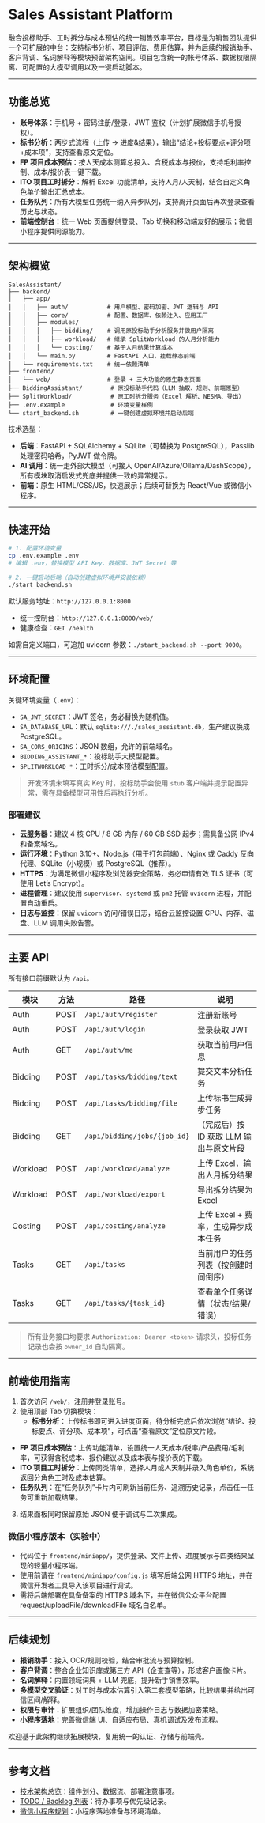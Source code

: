 # Sales Assistant Platform

融合投标助手、工时拆分与成本预估的统一销售效率平台，目标是为销售团队提供一个可扩展的中台：支持标书分析、项目评估、费用估算，并为后续的报销助手、客户背调、名词解释等模块预留架构空间。项目包含统一的帐号体系、数据权限隔离、可配置的大模型调用以及一键启动脚本。

---

## 功能总览
- **账号体系**：手机号 + 密码注册/登录，JWT 鉴权（计划扩展微信手机号授权）。
- **标书分析**：两步式流程（上传 → 进度&结果），输出“结论+投标要点+评分项+成本项”，支持查看原文定位。
- **FP 项目成本预估**：按人天成本测算总投入、含税成本与报价，支持毛利率控制、成本/报价表一键下载。
- **ITO 项目工时拆分**：解析 Excel 功能清单，支持人月/人天制，结合自定义角色单价输出汇总成本。
- **任务队列**：所有大模型任务统一纳入异步队列，支持离开页面后再次登录查看历史与状态。
- **前端控制台**：统一 Web 页面提供登录、Tab 切换和移动端友好的展示；微信小程序提供同源能力。

---

## 架构概览
```
SalesAssistant/
├── backend/
│   ├── app/
│   │   ├── auth/           # 用户模型、密码加密、JWT 逻辑与 API
│   │   ├── core/           # 配置、数据库、依赖注入、应用工厂
│   │   ├── modules/
│   │   │   ├── bidding/    # 调用原投标助手分析服务并做用户隔离
│   │   │   ├── workload/   # 继承 SplitWorkload 的人月分析能力
│   │   │   └── costing/    # 基于人月结果计算成本
│   │   └── main.py         # FastAPI 入口，挂载静态前端
│   └── requirements.txt    # 统一依赖清单
├── frontend/
│   └── web/                # 登录 + 三大功能的原生静态页面
├── BiddingAssistant/        # 原投标助手代码（LLM 抽取、规则、前端原型）
├── SplitWorkload/           # 原工时拆分服务（Excel 解析、NESMA、导出）
├── .env.example             # 环境变量样例
└── start_backend.sh         # 一键创建虚拟环境并启动后端
```

技术选型：
- **后端**：FastAPI + SQLAlchemy + SQLite（可替换为 PostgreSQL），Passlib 处理密码哈希，PyJWT 做令牌。
- **AI 调用**：统一走外部大模型（可接入 OpenAI/Azure/Ollama/DashScope），所有模块取消启发式兜底并提供一致的异常提示。
- **前端**：原生 HTML/CSS/JS，快速展示；后续可替换为 React/Vue 或微信小程序。

---

## 快速开始
```bash
# 1. 配置环境变量
cp .env.example .env
# 编辑 .env，替换模型 API Key、数据库、JWT Secret 等

# 2. 一键启动后端（自动创建虚拟环境并安装依赖）
./start_backend.sh
```
默认服务地址：`http://127.0.0.1:8000`
- 统一控制台：`http://127.0.0.1:8000/web/`
- 健康检查：`GET /health`

如需自定义端口，可追加 uvicorn 参数：`./start_backend.sh --port 9000`。

---

## 环境配置
关键环境变量（`.env`）：
- `SA_JWT_SECRET`：JWT 签名，务必替换为随机值。
- `SA_DATABASE_URL`：默认 `sqlite:///./sales_assistant.db`，生产建议换成 PostgreSQL。
- `SA_CORS_ORIGINS`：JSON 数组，允许的前端域名。
- `BIDDING_ASSISTANT_*`：投标助手大模型配置。
- `SPLITWORKLOAD_*`：工时拆分/成本预估模型配置。

> 开发环境未填写真实 Key 时，投标助手会使用 `stub` 客户端并提示配置异常，需在具备模型可用性后再执行分析。

### 部署建议
- **云服务器**：建议 4 核 CPU / 8 GB 内存 / 60 GB SSD 起步；需具备公网 IPv4 和备案域名。
- **运行环境**：Python 3.10+、Node.js（用于打包前端）、Nginx 或 Caddy 反向代理、SQLite（小规模）或 PostgreSQL（推荐）。
- **HTTPS**：为满足微信小程序及浏览器安全策略，务必申请有效 TLS 证书（可使用 Let’s Encrypt）。
- **进程管理**：建议使用 `supervisor`、`systemd` 或 `pm2` 托管 `uvicorn` 进程，并配置自动重启。
- **日志与监控**：保留 `uvicorn` 访问/错误日志，结合云监控设置 CPU、内存、磁盘、LLM 调用失败告警。

---

## 主要 API
所有接口前缀默认为 `/api`。

| 模块 | 方法 | 路径 | 说明 |
| --- | --- | --- | --- |
| Auth | POST | `/api/auth/register` | 注册新账号 |
| Auth | POST | `/api/auth/login` | 登录获取 JWT |
| Auth | GET  | `/api/auth/me` | 获取当前用户信息 |
| Bidding | POST | `/api/tasks/bidding/text` | 提交文本分析任务 |
| Bidding | POST | `/api/tasks/bidding/file` | 上传标书生成异步任务 |
| Bidding | GET  | `/api/bidding/jobs/{job_id}` | （完成后）按 ID 获取 LLM 输出与原文片段 |
| Workload | POST | `/api/workload/analyze` | 上传 Excel，输出人月拆分结果 |
| Workload | POST | `/api/workload/export` | 导出拆分结果为 Excel |
| Costing | POST | `/api/costing/analyze` | 上传 Excel + 费率，生成异步成本任务 |
| Tasks | GET | `/api/tasks` | 当前用户的任务列表（按创建时间倒序） |
| Tasks | GET | `/api/tasks/{task_id}` | 查看单个任务详情（状态/结果/错误） |

> 所有业务接口均要求 `Authorization: Bearer <token>` 请求头，投标任务记录也会按 `owner_id` 自动隔离。

---

## 前端使用指南
1. 首次访问 `/web/`，注册并登录账号。
2. 使用顶部 Tab 切换模块：
   - **标书分析**：上传标书即可进入进度页面，待分析完成后依次浏览“结论、投标要点、评分项、成本项”，可点击“查看原文”定位原文片段。
 - **FP 项目成本预估**：上传功能清单，设置统一人天成本/税率/产品费用/毛利率，可获得含税成本、报价建议以及成本表与报价表的下载。
  - **ITO 项目工时拆分**：上传同类清单，选择人月或人天制并录入角色单价，系统返回分角色工时及成本估算。
  - **任务队列**：在“任务队列”卡片内可刷新当前任务、追溯历史记录，点击任一任务可重新加载结果。
3. 结果面板同时保留原始 JSON 便于调试与二次集成。

### 微信小程序版本（实验中）
- 代码位于 `frontend/miniapp/`，提供登录、文件上传、进度展示与四类结果呈现的轻量小程序端。
- 使用前请在 `frontend/miniapp/config.js` 填写后端公网 HTTPS 地址，并在微信开发者工具导入该项目进行调试。
- 需将后端部署在具备备案的 HTTPS 域名下，并在微信公众平台配置 request/uploadFile/downloadFile 域名白名单。

---

## 后续规划
- **报销助手**：接入 OCR/规则校验，结合审批流与预算控制。
- **客户背调**：整合企业知识库或第三方 API（企查查等），形成客户画像卡片。
- **名词解释**：内置领域词典 + LLM 兜底，提升新手销售效率。
- **多模型交叉验证**：对工时与成本估算引入第二套模型策略，比较结果并给出可信区间/解释。
- **权限与审计**：扩展组织/团队维度，增加操作日志与数据加密策略。
- **小程序落地**：完善微信端 UI、自适应布局、真机调试及发布流程。

欢迎基于此架构继续拓展模块，复用统一的认证、存储与前端壳。

---

## 参考文档

- [技术架构总览](docs/architecture-overview.md)：组件划分、数据流、部署注意事项。
- [TODO / Backlog 列表](docs/todo.md)：待办事项与优先级记录。
- [微信小程序规划](docs/wechat-miniapp.md)：小程序落地准备与环境清单。
